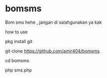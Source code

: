 # bomsms
Bom sms hehe , jangan di salahgunakan ya kak

how to use

pkg install git

git clone https://github.com/amir404/bomsms

cd bomsms

php sms.php
